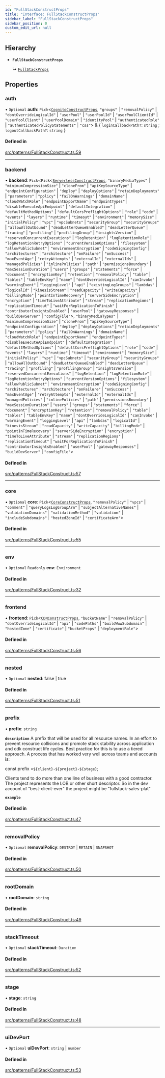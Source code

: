 ```yaml
---
id: "FullStackConstructProps"
title: "Interface: FullStackConstructProps"
sidebar_label: "FullStackConstructProps"
sidebar_position: 0
custom_edit_url: null
---
```


## Hierarchy

- **`FullStackConstructProps`**

  ↳ [`FullStackProps`](FullStackProps)

## Properties

### auth

• `Optional` **auth**: `Pick`<[`CognitoConstructProps`](CognitoConstructProps), ``"groups"`` \| ``"removalPolicy"`` \| ``"dontOverrideLogicalId"`` \| ``"userPool"`` \| ``"userPoolId"`` \| ``"userPoolClientId"`` \| ``"userPoolClient"`` \| ``"userPoolDomain"`` \| ``"identityPool"`` \| ``"authenticatedRole"`` \| ``"authenticatedPolicyStatements"`` \| ``"css"``\> & { `loginCallbackPath?`: `string` ; `logoutCallbackPath?`: `string`  }

#### Defined in

[src/patterns/FullStackConstruct.ts:59](https://github.com/matthewkeil/full-stack-pattern/blob/2a38eee/src/patterns/FullStackConstruct.ts#L59)

___

### backend

• **backend**: `Pick`<`Pick`<[`ServerlessConstructProps`](ServerlessConstructProps), ``"binaryMediaTypes"`` \| ``"minimumCompressionSize"`` \| ``"cloneFrom"`` \| ``"apiKeySourceType"`` \| ``"endpointConfiguration"`` \| ``"deploy"`` \| ``"deployOptions"`` \| ``"retainDeployments"`` \| ``"parameters"`` \| ``"policy"`` \| ``"failOnWarnings"`` \| ``"domainName"`` \| ``"cloudWatchRole"`` \| ``"endpointExportName"`` \| ``"endpointTypes"`` \| ``"disableExecuteApiEndpoint"`` \| ``"defaultIntegration"`` \| ``"defaultMethodOptions"`` \| ``"defaultCorsPreflightOptions"`` \| ``"role"`` \| ``"code"`` \| ``"events"`` \| ``"layers"`` \| ``"runtime"`` \| ``"timeout"`` \| ``"environment"`` \| ``"memorySize"`` \| ``"initialPolicy"`` \| ``"vpc"`` \| ``"vpcSubnets"`` \| ``"securityGroup"`` \| ``"securityGroups"`` \| ``"allowAllOutbound"`` \| ``"deadLetterQueueEnabled"`` \| ``"deadLetterQueue"`` \| ``"tracing"`` \| ``"profiling"`` \| ``"profilingGroup"`` \| ``"insightsVersion"`` \| ``"reservedConcurrentExecutions"`` \| ``"logRetention"`` \| ``"logRetentionRole"`` \| ``"logRetentionRetryOptions"`` \| ``"currentVersionOptions"`` \| ``"filesystem"`` \| ``"allowPublicSubnet"`` \| ``"environmentEncryption"`` \| ``"codeSigningConfig"`` \| ``"architectures"`` \| ``"architecture"`` \| ``"onFailure"`` \| ``"onSuccess"`` \| ``"maxEventAge"`` \| ``"retryAttempts"`` \| ``"externalId"`` \| ``"externalIds"`` \| ``"managedPolicies"`` \| ``"inlinePolicies"`` \| ``"path"`` \| ``"permissionsBoundary"`` \| ``"maxSessionDuration"`` \| ``"users"`` \| ``"groups"`` \| ``"statements"`` \| ``"force"`` \| ``"document"`` \| ``"encryptionKey"`` \| ``"retention"`` \| ``"removalPolicy"`` \| ``"table"`` \| ``"tables"`` \| ``"tableEnvKey"`` \| ``"name"`` \| ``"dontOverrideLogicalId"`` \| ``"canInvoke"`` \| ``"warmingEvent"`` \| ``"loggingLevel"`` \| ``"api"`` \| ``"existingLogGroups"`` \| ``"lambdas"`` \| ``"logicalId"`` \| ``"kinesisStream"`` \| ``"readCapacity"`` \| ``"writeCapacity"`` \| ``"billingMode"`` \| ``"pointInTimeRecovery"`` \| ``"serverSideEncryption"`` \| ``"encryption"`` \| ``"timeToLiveAttribute"`` \| ``"stream"`` \| ``"replicationRegions"`` \| ``"replicationTimeout"`` \| ``"waitForReplicationToFinish"`` \| ``"contributorInsightsEnabled"`` \| ``"userPool"`` \| ``"gatewayResponses"`` \| ``"buildDevServer"`` \| ``"configFile"``\>, ``"binaryMediaTypes"`` \| ``"minimumCompressionSize"`` \| ``"cloneFrom"`` \| ``"apiKeySourceType"`` \| ``"endpointConfiguration"`` \| ``"deploy"`` \| ``"deployOptions"`` \| ``"retainDeployments"`` \| ``"parameters"`` \| ``"policy"`` \| ``"failOnWarnings"`` \| ``"domainName"`` \| ``"cloudWatchRole"`` \| ``"endpointExportName"`` \| ``"endpointTypes"`` \| ``"disableExecuteApiEndpoint"`` \| ``"defaultIntegration"`` \| ``"defaultMethodOptions"`` \| ``"defaultCorsPreflightOptions"`` \| ``"role"`` \| ``"code"`` \| ``"events"`` \| ``"layers"`` \| ``"runtime"`` \| ``"timeout"`` \| ``"environment"`` \| ``"memorySize"`` \| ``"initialPolicy"`` \| ``"vpc"`` \| ``"vpcSubnets"`` \| ``"securityGroup"`` \| ``"securityGroups"`` \| ``"allowAllOutbound"`` \| ``"deadLetterQueueEnabled"`` \| ``"deadLetterQueue"`` \| ``"tracing"`` \| ``"profiling"`` \| ``"profilingGroup"`` \| ``"insightsVersion"`` \| ``"reservedConcurrentExecutions"`` \| ``"logRetention"`` \| ``"logRetentionRole"`` \| ``"logRetentionRetryOptions"`` \| ``"currentVersionOptions"`` \| ``"filesystem"`` \| ``"allowPublicSubnet"`` \| ``"environmentEncryption"`` \| ``"codeSigningConfig"`` \| ``"architectures"`` \| ``"architecture"`` \| ``"onFailure"`` \| ``"onSuccess"`` \| ``"maxEventAge"`` \| ``"retryAttempts"`` \| ``"externalId"`` \| ``"externalIds"`` \| ``"managedPolicies"`` \| ``"inlinePolicies"`` \| ``"path"`` \| ``"permissionsBoundary"`` \| ``"maxSessionDuration"`` \| ``"users"`` \| ``"groups"`` \| ``"statements"`` \| ``"force"`` \| ``"document"`` \| ``"encryptionKey"`` \| ``"retention"`` \| ``"removalPolicy"`` \| ``"table"`` \| ``"tables"`` \| ``"tableEnvKey"`` \| ``"name"`` \| ``"dontOverrideLogicalId"`` \| ``"canInvoke"`` \| ``"warmingEvent"`` \| ``"loggingLevel"`` \| ``"api"`` \| ``"lambdas"`` \| ``"logicalId"`` \| ``"kinesisStream"`` \| ``"readCapacity"`` \| ``"writeCapacity"`` \| ``"billingMode"`` \| ``"pointInTimeRecovery"`` \| ``"serverSideEncryption"`` \| ``"encryption"`` \| ``"timeToLiveAttribute"`` \| ``"stream"`` \| ``"replicationRegions"`` \| ``"replicationTimeout"`` \| ``"waitForReplicationToFinish"`` \| ``"contributorInsightsEnabled"`` \| ``"userPool"`` \| ``"gatewayResponses"`` \| ``"buildDevServer"`` \| ``"configFile"``\>

#### Defined in

[src/patterns/FullStackConstruct.ts:57](https://github.com/matthewkeil/full-stack-pattern/blob/2a38eee/src/patterns/FullStackConstruct.ts#L57)

___

### core

• `Optional` **core**: `Pick`<[`CoreConstructProps`](CoreConstructProps), ``"removalPolicy"`` \| ``"vpcs"`` \| ``"comment"`` \| ``"queryLogsLogGroupArn"`` \| ``"subjectAlternativeNames"`` \| ``"validationDomains"`` \| ``"validationMethod"`` \| ``"validation"`` \| ``"includeSubdomains"`` \| ``"hostedZoneId"`` \| ``"certificateArn"``\>

#### Defined in

[src/patterns/FullStackConstruct.ts:55](https://github.com/matthewkeil/full-stack-pattern/blob/2a38eee/src/patterns/FullStackConstruct.ts#L55)

___

### env

• `Optional` `Readonly` **env**: `Environment`

#### Defined in

[src/patterns/FullStackConstruct.ts:32](https://github.com/matthewkeil/full-stack-pattern/blob/2a38eee/src/patterns/FullStackConstruct.ts#L32)

___

### frontend

• **frontend**: `Pick`<[`CDNConstructProps`](CDNConstructProps), ``"bucketName"`` \| ``"removalPolicy"`` \| ``"dontOverrideLogicalId"`` \| ``"api"`` \| ``"codePaths"`` \| ``"buildWwwSubdomain"`` \| ``"hostedZone"`` \| ``"certificate"`` \| ``"bucketProps"`` \| ``"deploymentRole"``\>

#### Defined in

[src/patterns/FullStackConstruct.ts:56](https://github.com/matthewkeil/full-stack-pattern/blob/2a38eee/src/patterns/FullStackConstruct.ts#L56)

___

### nested

• `Optional` **nested**: false \| true

#### Defined in

[src/patterns/FullStackConstruct.ts:51](https://github.com/matthewkeil/full-stack-pattern/blob/2a38eee/src/patterns/FullStackConstruct.ts#L51)

___

### prefix

• **prefix**: `string`

**`description`** A prefix that will be used for all resource names.  In an effort to
prevent resource collisions and promote stack stability across application and
cdk construct life cycles. Best practice for this is to use a tiered approach. A
process that has worked very well across teams and accounts is:

const prefix =`${client}-${project}-${stage}`;

Clients tend to do more than one line of business with a good contractor.  The
project represents the LOB or other short descriptor.  So in the dev account of
"best-client-ever" the project might be "fullstack-sales-plat"

**`example`**

#### Defined in

[src/patterns/FullStackConstruct.ts:47](https://github.com/matthewkeil/full-stack-pattern/blob/2a38eee/src/patterns/FullStackConstruct.ts#L47)

___

### removalPolicy

• `Optional` **removalPolicy**: `DESTROY` \| `RETAIN` \| `SNAPSHOT`

#### Defined in

[src/patterns/FullStackConstruct.ts:50](https://github.com/matthewkeil/full-stack-pattern/blob/2a38eee/src/patterns/FullStackConstruct.ts#L50)

___

### rootDomain

• **rootDomain**: `string`

#### Defined in

[src/patterns/FullStackConstruct.ts:49](https://github.com/matthewkeil/full-stack-pattern/blob/2a38eee/src/patterns/FullStackConstruct.ts#L49)

___

### stackTimeout

• `Optional` **stackTimeout**: `Duration`

#### Defined in

[src/patterns/FullStackConstruct.ts:52](https://github.com/matthewkeil/full-stack-pattern/blob/2a38eee/src/patterns/FullStackConstruct.ts#L52)

___

### stage

• **stage**: `string`

#### Defined in

[src/patterns/FullStackConstruct.ts:48](https://github.com/matthewkeil/full-stack-pattern/blob/2a38eee/src/patterns/FullStackConstruct.ts#L48)

___

### uiDevPort

• `Optional` **uiDevPort**: `string` \| `number`

#### Defined in

[src/patterns/FullStackConstruct.ts:53](https://github.com/matthewkeil/full-stack-pattern/blob/2a38eee/src/patterns/FullStackConstruct.ts#L53)
